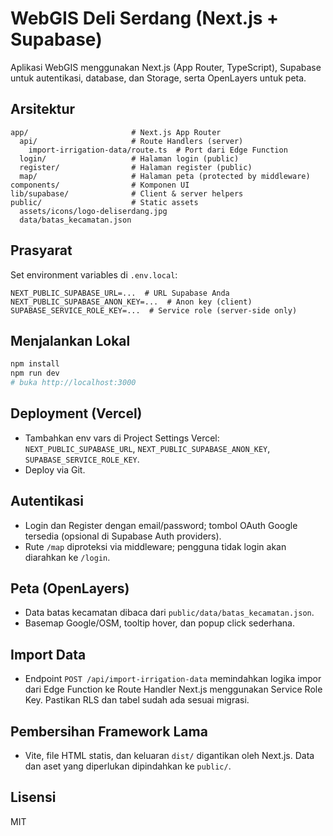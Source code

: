 # WebGIS Deli Serdang (Next.js + Supabase)

Aplikasi WebGIS menggunakan Next.js (App Router, TypeScript), Supabase untuk autentikasi, database, dan Storage, serta OpenLayers untuk peta.

## Arsitektur

```
app/                       # Next.js App Router
  api/                     # Route Handlers (server)
    import-irrigation-data/route.ts  # Port dari Edge Function
  login/                   # Halaman login (public)
  register/                # Halaman register (public)
  map/                     # Halaman peta (protected by middleware)
components/                # Komponen UI
lib/supabase/              # Client & server helpers
public/                    # Static assets
  assets/icons/logo-deliserdang.jpg
  data/batas_kecamatan.json
```

## Prasyarat

Set environment variables di `.env.local`:

```
NEXT_PUBLIC_SUPABASE_URL=...  # URL Supabase Anda
NEXT_PUBLIC_SUPABASE_ANON_KEY=...  # Anon key (client)
SUPABASE_SERVICE_ROLE_KEY=...  # Service role (server-side only)
```

## Menjalankan Lokal

```bash
npm install
npm run dev
# buka http://localhost:3000
```

## Deployment (Vercel)

- Tambahkan env vars di Project Settings Vercel: `NEXT_PUBLIC_SUPABASE_URL`, `NEXT_PUBLIC_SUPABASE_ANON_KEY`, `SUPABASE_SERVICE_ROLE_KEY`.
- Deploy via Git.

## Autentikasi

- Login dan Register dengan email/password; tombol OAuth Google tersedia (opsional di Supabase Auth providers).
- Rute `/map` diproteksi via middleware; pengguna tidak login akan diarahkan ke `/login`.

## Peta (OpenLayers)

- Data batas kecamatan dibaca dari `public/data/batas_kecamatan.json`.
- Basemap Google/OSM, tooltip hover, dan popup click sederhana.

## Import Data

- Endpoint `POST /api/import-irrigation-data` memindahkan logika impor dari Edge Function ke Route Handler Next.js menggunakan Service Role Key. Pastikan RLS dan tabel sudah ada sesuai migrasi.

## Pembersihan Framework Lama

- Vite, file HTML statis, dan keluaran `dist/` digantikan oleh Next.js. Data dan aset yang diperlukan dipindahkan ke `public/`.

## Lisensi

MIT